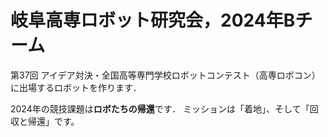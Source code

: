 # 岐阜高専ロボット研究会，2024年Bチーム

第37回 アイデア対決・全国高等専門学校ロボットコンテスト（高専ロボコン）に出場するロボットを作ります．

2024年の競技課題は**ロボたちの帰還**です．
ミッションは「着地」、そして「回収と帰還」です。

